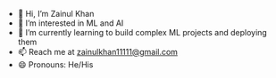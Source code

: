 - 👋 Hi, I’m Zainul Khan
- 👀 I’m interested in ML and AI
- 🌱 I’m currently learning to build complex ML projects and deploying them
- 📫 Reach me at  zainulkhan11111@gmail.com
- 😄 Pronouns: He/His

<!---
Zainulkhan98/Zainulkhan98 is a ✨ special ✨ repository because its `README.md` (this file) appears on your GitHub profile.
You can click the Preview link to take a look at your changes.
--->
